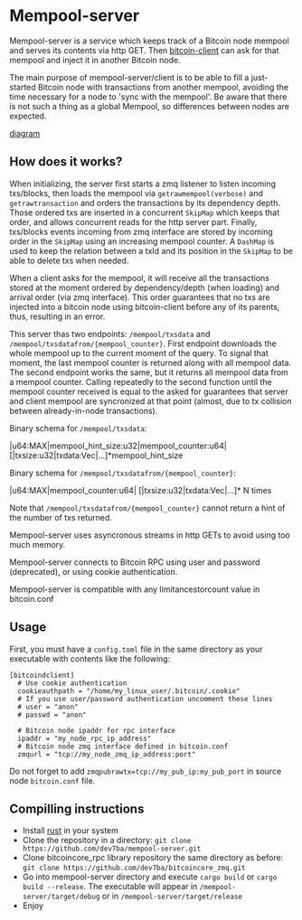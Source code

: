 Mempool-server
==============

Mempool-server is a service which keeps track of a Bitcoin node mempool and serves its contents via http GET. Then [bitcoin-client](https://github.com/dev7ba/mempool-client) can ask for that mempool and inject it in another Bitcoin node.

The main purpose of mempool-server/client is to be able to fill a just-started Bitcoin node with transactions from another mempool, avoiding the time necessary for a node to 'sync with the mempool'. Be aware that there is not such a thing as a global Mempool, so differences between nodes are expected.

[diagram](./resources/diagram.png)

How does it works?
------------------

When initializing, the server first starts a zmq listener to listen incoming txs/blocks, then loads the mempool via  `getrawmempool(verbose)` and  `getrawtransaction` and orders the transactions by its dependency depth. Those ordered txs are inserted in a concurrent `SkipMap` which keeps that order, and allows concurrent reads for the http server part. Finally, txs/blocks events incoming from zmq interface are stored by incoming order in the `SkipMap` using an increasing mempool counter. A `DashMap` is used to keep the relation between a txId and its position in the `SkipMap` to be able to delete txs when needed.

When a client asks for the mempool, it will receive all the transactions stored at the moment ordered by dependency/depth (when loading) and arrival order (via zmq interface). This order guarantees that no txs are injected into a bitcoin node using bitcoin-client before any of its parents, thus, resulting in an error.

This server thas two endpoints: `/mempool/txsdata` and `/mempool/txsdatafrom/{mempool_counter}`. First endpoint downloads the whole mempool up to the current moment of the query. To signal that moment, the last mempool counter is returned along with all mempool data. The second endpoint works the same, but it returns all mempool data from a mempool counter. Calling repeatedly to the second function until the mempool counter received is equal to the asked for guarantees that server and client mempool are syncronized at that point (almost, due to tx collision between already-in-node transactions).

Binary schema for `/mempool/txsdata`:

|u64:MAX|mempool_hint_size:u32|mempool_counter:u64| [|txsize:u32|txdata:Vec<u8>|...]*mempool_hint_size

Binary schema for `/mempool/txsdatafrom/{mempool_counter}`:

|u64:MAX|mempool_counter:u64| [|txsize:u32|txdata:Vec<u8>|...]* N times

Note that `/mempool/txsdatafrom/{mempool_counter}` cannot return a hint of the number of txs returned.

Mempool-server uses asyncronous streams in http GETs to avoid using too much memory.

Mempool-server connects to Bitcoin RPC using user and password (deprecated), or using cookie authentication.

Mempool-server is compatible with any limitancestorcount value in bitcoin.conf

Usage
-----

First, you must have a `config.toml` file in the same directory as your executable with contents like the following:
```
[bitcoindclient]
  # Use cookie authentication
  cookieauthpath = "/home/my_linux_user/.bitcoin/.cookie"
  # If you use user/password authentication uncomment these lines
  # user = "anon"
  # passwd = "anon"

  # Bitcoin node ipaddr for rpc interface
  ipaddr = "my_node_rpc_ip_address"
  # Bitcoin node zmq interface defined in bitcoin.conf
  zmqurl = "tcp://my_node_zmq_ip_address:port"
```
Do not forget to add ``zmqpubrawtx=tcp://my_pub_ip:my_pub_port`` in source node `bitcoin.conf` file. 

Compilling instructions
-----------------------

- Install [rust](https://rustup.rs/) in your system
- Clone the repository in a directory: `git clone https://github.com/dev7ba/mempool-server.git`
- Clone bitcoincore_rpc library repository the same directory as before: `git clone https://github.com/dev7ba/bitcoincore_zmq.git`
- Go into mempool-server directory and execute `cargo build` or `cargo build --release`. The executable will appear in `/mempool-server/target/debug` or in `/mempool-server/target/release`
- Enjoy
```
